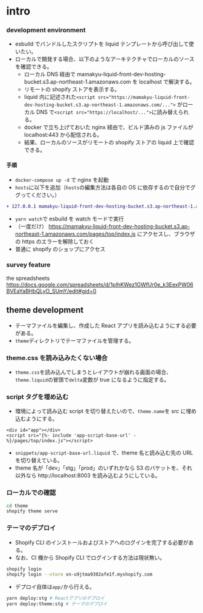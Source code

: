 # intro

### development environment

- esbuild でバンドルしたスクリプトを liquid テンプレートから呼び出して使いたい。
- ローカルで開発する場合、以下のようなアーキテクチャでローカルのソースを確認できる。
  - ローカル DNS 経由で mamakyu-liquid-front-dev-hosting-bucket.s3.ap-northeast-1.amazonaws.com を localhost で解決する。
  - リモートの shopify ストアを表示する。
  - liquid 内に記述された`<script src="https://mamakyu-liquid-front-dev-hosting-bucket.s3.ap-northeast-1.amazonaws.com/...">` がローカル DNS で`<script src="https://localhost/...">`に読み替えられる。
  - docker で立ち上げておいた nginx 経由で、ビルド済みの js ファイルが localhost:443 から配信される。
  - 結果、ローカルのソースがリモートの shopify ストアの liquid 上で確認できる。

#### 手順

- `docker-compose up -d` で nginx を起動
- `hosts`に以下を追加（`hosts`の編集方法は各自の OS に依存するので自分でググってください。）

```diff
+ 127.0.0.1 mamakyu-liquid-front-dev-hosting-bucket.s3.ap-northeast-1.amazonaws.com
```

- `yarn watch`で esbuild を watch モードで実行
- （一度だけ） https://mamakyu-liquid-front-dev-hosting-bucket.s3.ap-northeast-1.amazonaws.com/pages/top/index.js にアクセスし、ブラウザの https のエラーを解除しておく
- 普通に shopify のショップにアクセス

### survey feature

the spreadsheets
https://docs.google.com/spreadsheets/d/1pIhKWez1GWfUr0e_k3EexPW06BVEaYaBHbQLyO_SUmY/edit#gid=0

## theme development

- テーマファイルを編集し、作成した React アプリを読み込むようにする必要がある。
- `theme`ディレクトリでテーマファイルを管理する。

### theme.css を読み込みたくない場合

- `theme.css`を読み込んでしまうとレイアウトが崩れる画面の場合、`theme.liquid`の冒頭で`delta`変数が true になるように指定する。

### script タグを埋め込む

- 環境によって読み込む script を切り替えたいので、`theme.name`を src に埋め込むようにする。

```liquid
<div id="app"></div>
<script src="{%- include 'app-script-base-url' -%}/pages/top/index.js"></script>
```

- `snippets/app-script-base-url.liquid` で、theme 名と読み込む先の URL を切り替えている。
- theme 名が「dev」「stg」「prod」のいずれかなら S3 のバケットを、それ以外なら http://localhost:8003 を読み込むようにしている。

### ローカルでの確認

```bash
cd theme
shopify theme serve
```

### テーマのデプロイ

- Shopify CLI のインストールおよびストアへのログインを完了する必要がある。
- なお、CI 機から Shopify CLI でログインする方法は現状無い。

```bash
shopify login
shopify login --store xn-u9jtma9302afe1f.myshopify.com
```

- デプロイ自体は`app/`から行える。

```bash
yarn deploy:stg # Reactアプリのデプロイ
yarn deploy:theme:stg # テーマのデプロイ
```
